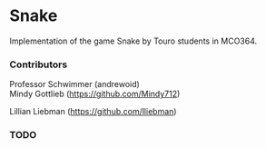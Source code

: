# Snake
Implementation of the game Snake by Touro students in MCO364.

### Contributors
Professor Schwimmer (andrewoid)  
Mindy Gottlieb (https://github.com/Mindy712)

Lillian Liebman (https://github.com/lliebman)

### TODO

